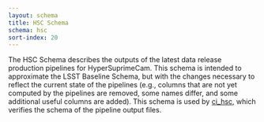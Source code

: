 ```yaml
---
layout: schema
title: HSC Schema
schema: hsc
sort-index: 20
---
```

The HSC Schema describes the outputs of the latest data release production pipelines for HyperSuprimeCam. This schema is intended
to approximate the LSST Baseline Schema, but with the changes necessary to reflect the current state of the
pipelines (e.g., columns that are not yet computed by the pipelines are removed, some names differ, and some
additional useful columns are added). This schema is used by [ci_hsc](https://github.com/lsst/ci_hsc), which
verifies the schema of the pipeline output files.
